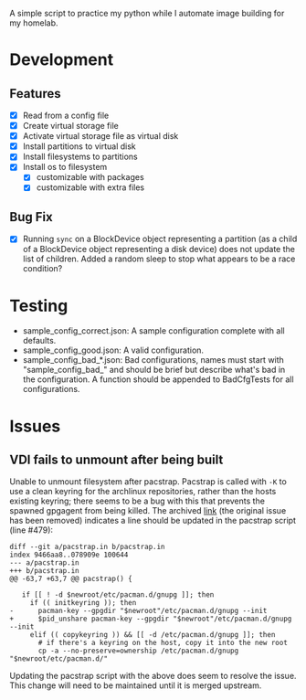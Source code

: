 A simple script to practice my python while I automate image building for my
homelab.

# Development

## Features

  - [x] Read from a config file
  - [x] Create virtual storage file
  - [x] Activate virtual storage file as virtual disk
  - [x] Install partitions to virtual disk
  - [x] Install filesystems to partitions
  - [x] Install os to filesystem
      - [x] customizable with packages
      - [x] customizable with extra files

## Bug Fix

  - [x] Running `sync` on a BlockDevice object representing a partition (as a
    child of a BlockDevice object representing a disk device) does not update
    the list of children.
    Added a random sleep to stop what appears to be a race condition?


# Testing

  - sample_config_correct.json: A sample configuration complete with all
    defaults.
  - sample_config_good.json: A valid configuration.
  - sample_config_bad_*.json: Bad configurations, names must start with
    "sample_config_bad_" and should be brief but describe what's bad in the
    configuration. A function should be appended to BadCfgTests for all
    configurations.

# Issues

## VDI fails to unmount after being built

Unable to unmount filesystem after pacstrap. Pacstrap is called with `-K` to
use a clean keyring for the archlinux repositories, rather than the hosts
existing keyring; there seems to be a bug with this that prevents the spawned
gpgagent from being killed. The archived
[link](https://web.archive.org/web/20230719061359/https://github.com/archlinux/arch-install-scripts/issues/56)
(the original issue has been removed) indicates a line should be updated in
the pacstrap script (line #479):

```
diff --git a/pacstrap.in b/pacstrap.in
index 9466aa8..078909e 100644
--- a/pacstrap.in
+++ b/pacstrap.in
@@ -63,7 +63,7 @@ pacstrap() {
 
   if [[ ! -d $newroot/etc/pacman.d/gnupg ]]; then
     if (( initkeyring )); then
-      pacman-key --gpgdir "$newroot"/etc/pacman.d/gnupg --init
+      $pid_unshare pacman-key --gpgdir "$newroot"/etc/pacman.d/gnupg --init
     elif (( copykeyring )) && [[ -d /etc/pacman.d/gnupg ]]; then
       # if there's a keyring on the host, copy it into the new root
       cp -a --no-preserve=ownership /etc/pacman.d/gnupg "$newroot/etc/pacman.d/"
```

Updating the pacstrap script with the above does seem to resolve the issue.
This change will need to be maintained until it is merged upstream.
